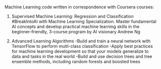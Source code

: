 Machine Learning code written in correspondence with Coursera courses:

1. Supervised Machine Learning: Regression and Classification
          #BreakIntoAI with Machine Learning Specialization. Master fundamental AI concepts and develop practical machine learning skills in the beginner-friendly, 3-course program by AI visionary Andrew Ng

2. Advanced Learning Algorithms
          -Build and train a neural network with TensorFlow to perform mutli-class classification
          -Apply best practices for machine learning development so that your models generalize to data and tasks in the real world
          -Build and use decision trees and tree ensemble methods, including random forests and boosted trees
